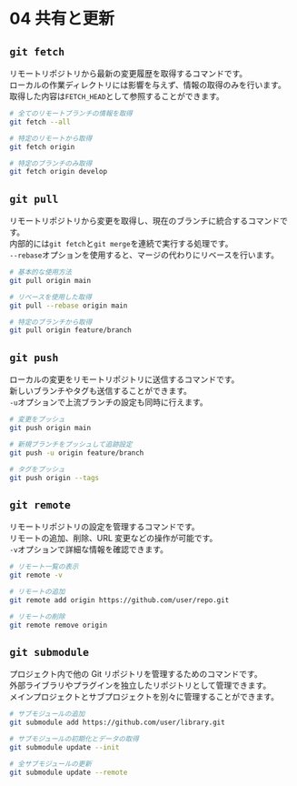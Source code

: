 # 04 共有と更新

## `git fetch`

リモートリポジトリから最新の変更履歴を取得するコマンドです。  
ローカルの作業ディレクトリには影響を与えず、情報の取得のみを行います。  
取得した内容は`FETCH_HEAD`として参照することができます。

```bash
# 全てのリモートブランチの情報を取得
git fetch --all

# 特定のリモートから取得
git fetch origin

# 特定のブランチのみ取得
git fetch origin develop
```

## `git pull`

リモートリポジトリから変更を取得し、現在のブランチに統合するコマンドです。  
内部的には`git fetch`と`git merge`を連続で実行する処理です。  
`--rebase`オプションを使用すると、マージの代わりにリベースを行います。

```bash
# 基本的な使用方法
git pull origin main

# リベースを使用した取得
git pull --rebase origin main

# 特定のブランチから取得
git pull origin feature/branch
```

## `git push`

ローカルの変更をリモートリポジトリに送信するコマンドです。  
新しいブランチやタグも送信することができます。  
`-u`オプションで上流ブランチの設定も同時に行えます。

```bash
# 変更をプッシュ
git push origin main

# 新規ブランチをプッシュして追跡設定
git push -u origin feature/branch

# タグをプッシュ
git push origin --tags
```

## `git remote`

リモートリポジトリの設定を管理するコマンドです。  
リモートの追加、削除、URL 変更などの操作が可能です。  
`-v`オプションで詳細な情報を確認できます。

```bash
# リモート一覧の表示
git remote -v

# リモートの追加
git remote add origin https://github.com/user/repo.git

# リモートの削除
git remote remove origin
```

## `git submodule`

プロジェクト内で他の Git リポジトリを管理するためのコマンドです。  
外部ライブラリやプラグインを独立したリポジトリとして管理できます。  
メインプロジェクトとサブプロジェクトを別々に管理することができます。

```bash
# サブモジュールの追加
git submodule add https://github.com/user/library.git

# サブモジュールの初期化とデータの取得
git submodule update --init

# 全サブモジュールの更新
git submodule update --remote
```
